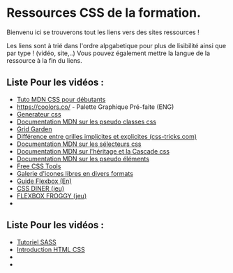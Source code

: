 # Ressources CSS de la formation.  

Bienvenu ici se trouverons tout les liens vers des sites ressources !  

Les liens sont à trié dans l'ordre alpgabetique pour plus de lisibilité ainsi que par type ! (vidéo, site,..)
Vous pouvez également mettre la langue de la ressource à la fin du liens.

## Liste Pour les vidéos :
* [Tuto MDN CSS pour débutants](https://developer.mozilla.org/fr/docs/Web/HTML#beginners_tutorials)
* https://coolors.co/ - Palette Graphique Pré-faite (ENG) 
* [Generateur css](https://html-css-js.com/css/generator)
* [Documentation MDN sur les pseudo classes css](https://developer.mozilla.org/fr/docs/Web/CSS/Pseudo-classes)
* [Grid Garden](https://cssgridgarden.com/#fr)
* [Différence entre grilles implicites et explicites (css-tricks.com)](https://css-tricks.com/difference-explicit-implicit-grids/)
* [Documentation MDN sur les sélecteurs css](https://developer.mozilla.org/fr/docs/Web/CSS/CSS_Selectors)
* [Documentation MDN sur l'héritage et la Cascade css](https://developer.mozilla.org/fr/docs/Learn/CSS/Building_blocks/Cascade_and_inheritance)
* [Documentation MDN sur les pseudo éléments](https://developer.mozilla.org/fr/docs/Web/CSS/Pseudo-elements)
* [Free CSS Tools](https://html-css-js.com/css/)
* [Galerie d'icones libres en divers formats](https://www.flaticon.com/fr/)
* [Guide Flexbox (En)](https://css-tricks.com/snippets/css/a-guide-to-flexbox/)
* [CSS DINER (jeu)](https://flukeout.github.io/ )
* [FLEXBOX FROGGY (jeu)](https://flexboxfroggy.com/#fr)
*

## Liste Pour les vidéos :   
* [Tutoriel SASS](https://youtu.be/_kqN4hl9bGc)
* [Introduction HTML CSS](https://youtu.be/hu-q2zYwEYs)
* 
* 
